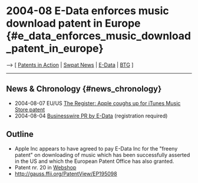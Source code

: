 # 2004-08 E-Data enforces music download patent in Europe {#e_data_enforces_music_download_patent_in_europe}

\--\> \[ [ Patents in Action](SwpikxraniEn "wikilink") \| [ Swpat
News](SwpatcninoEn "wikilink") \| [ E-Data](SwxaiEdataEn "wikilink") \|
[ BTG](SwxaiBtgEn "wikilink") \]

------------------------------------------------------------------------

## News & Chronology {#news_chronology}

-   2004-08-07 EU/US [The Register: Apple coughs up for iTunes Music
    Store
    patent](http://www.theregister.co.uk/2004/08/05/apple_freeny_licence/ "wikilink")
-   2004-08-04 [Businesswire PR by
    E-Data](http://home.businesswire.com/portal/site/home/index.jsp?epi-content=GENERIC&newsId=20040804005478&newsLang=en&beanID=202776713&viewID=news_view "wikilink")
    (registration required)

## Outline

-   Apple Inc appears to have agreed to pay E-Data Inc for the \"freeny
    patent\" on downloading of music which has been successfully
    asserted in the US and which the European Patent Office has also
    granted.
-   Patent nr. 20 in [Webshop](http://webshop.ffii.org/ "wikilink")
-   <http://gauss.ffii.org/PatentView/EP195098>
